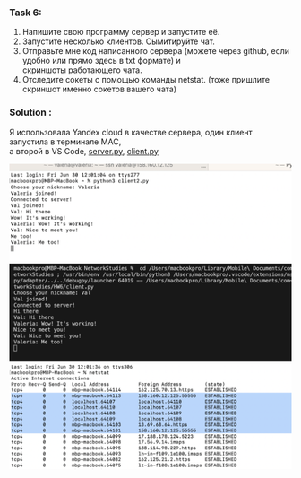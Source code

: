 ### Task 6:

1. Напишите свою программу сервер и запустите её.
2. Запустите несколько клиентов. Сымитируйте чат.
3. Отправьте мне код написанного сервера (можете через github, если удобно или прямо здесь в txt формате) и <br>
    скриншоты работающего чата.
4. Отследите сокеты с помощью команды netstat. (тоже пришлите скриншот именно сокетов вашего чата)

### Solution :

Я использовалa Yandex cloud в качестве сервера, один клиент запустилa в терминале MAC, <br>
а второй в VS Code, [server.py](server.py), [client.py](client.py) <br>

![img_1.jpg](chat.png) <br>
![img_2.jpg](chat2.png) <br>
![img_3.jpg](netstat.png) <br>